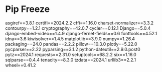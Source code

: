 # Pip Freeze

asgiref==3.8.1
certifi==2024.2.2
cffi==1.16.0
charset-normalizer==3.3.2
contourpy==1.2.1
cryptography==42.0.7
cycler==0.12.1
Django==5.0.4
django-embed-video==1.4.9
django-fernet-fields==0.6
fonttools==4.52.1
idna==3.6
kiwisolver==1.4.5
matplotlib==3.9.0
numpy==1.26.4
packaging==24.0
pandas==2.2.2
pillow==10.3.0
plotly==5.22.0
pycparser==2.22
pyparsing==3.1.2
python-dateutil==2.9.0.post0
pytz==2024.1
requests==2.31.0
setuptools==68.2.2
six==1.16.0
sqlparse==0.4.4
tenacity==8.3.0
tzdata==2024.1
urllib3==2.2.1
wheel==0.41.2
